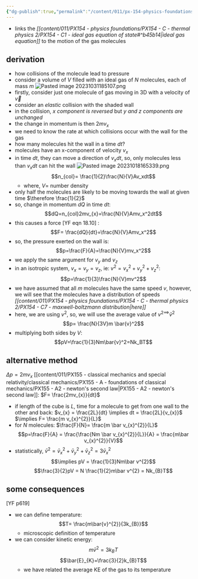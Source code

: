 ```yaml
---
{"dg-publish":true,"permalink":"/content/011/px-154-physics-foundations/px-154-c-thermal-physics-2/px-154-c6-kinetic-molecular-model-of-the-ideal-gas/","created":"2024-11-25T10:50:32.000+00:00","updated":"2024-11-26T23:14:08.277+00:00"}
---
```


- links the *[[content/011/PX154 - physics foundations/PX154 - C - thermal physics 2/PX154 - C1 - ideal gas equation of state#^b45b14\|ideal gas equation]]* to the motion of the gas molecules
## derivation
- how collisions of the molecule lead to pressure
- consider a volume of $V$ filled with an ideal gas of $N$ molecules, each of mass $m$ 
 ![Pasted image 20231031185107.png](/img/user/pics/Pasted%20image%2020231031185107.png)
- firstly, consider just one molecule of gas moving in 3D with a velocity of $\vec v$ 
- consider an *elastic* collision with the shaded wall
- in the collision,  *$x$ component is reversed* but *$y$ and  $z$ components are unchanged*
- the change in momentum is then $2mv_x$
- we need to know the rate at which collisions occur with the wall for the gas 
- how many molecules hit the wall in a time $dt$?
- molecules have an x-component of velocity  $v_x$
- in time $dt$, they can move a direction of $v_xdt$, so, only molecules less than $v_xdt$ can hit the wall
![Pasted image 20231018165339.png](/img/user/pics/Pasted%20image%2020231018165339.png)
$$n_{col}= \frac{1}{2}\frac{N}{V}Av_xdt$$
	- where, $V=$ number density
- only half the molecules are likely to be moving towards the wall at given time $\therefore \frac{1}{2}$
- so, change in momentum $dQ$ in time $dt$:
$$dQ=n_{col}2mv_{x}=\frac{N}{V}Amv_x^2dt$$
- this causes a force [YF eqn 18.10] : 
$$F= \frac{dQ}{dt}=\frac{N}{V}Amv_x^2$$
- so, the pressure exerted on the wall is: 
$$p=\frac{F}{A}=\frac{N}{V}mv_x^2$$
- we apply the same argument for $v_{y}$ and $v_z$
- in an isotropic system, $v_x=v_y=v_z$, ie: $v^2=v_x^2+v_y^2+v_z^2$: 
$$p=\frac{1}{3}\frac{N}{V}mv^2$$
- we have assumed that all $m$ molecules have the same speed $v$, however, we will see that the molecules have a distribution of speeds *[[content/011/PX154 - physics foundations/PX154 - C - thermal physics 2/PX154 - C7 - maxwell-boltzmann distribution\|here]]*
- here, we are using $v^2$, so, we will use the average value of $v^{2\implies}\bar{v}^2$ 
$$p= \frac{N}{3V}m \bar{v}^2$$
- multiplying both sides by $V$: 
$$pV=\frac{1}{3}Nm\bar{v}^2=Nk_BT$$
## alternative method
$\Delta p = 2mv_x$
[[content/011/PX155 - classical mechanics and special relativity/classical mechanics/PX155 - A - foundations of classical mechanics/PX155 - A2 - newton's second law\|PX155 - A2 - newton's second law]]: $F= \frac{2mv_{x}}{dt}$
- if length of the cube is $L$, time for a molecule to get from one wall to the other and back:
	$v_{x} = \frac{2L}{dt} \implies dt = \frac{2L}{v_{x}}$
	$\implies F= \frac{m v_{x}^{2}}{L}$
- for $N$ molecules: $\frac{F}{N}= \frac{m \bar v_{x}^{2}}{L}$
$$p=\frac{F}{A} = \frac{\frac{Nm \bar v_{x}^{2}}{L}}{A} = \frac{m\bar v_{x}^{2}}{V}$$
- statistically, $\bar v^{2} = \bar v_{x}^{2} + \bar v_{y}^{2} + \bar v_{z}^{2} = 3 \bar v_{x}^{2}$
$$\implies pV = \frac{1}{3}Nm\bar v^{2}$$
$$\frac{3}{2}pV = N \frac{1}{2}m\bar v^{2} = Nk_{B}T$$
## some consequences
[YF p619]
- we can define temperature:
$$T= \frac{m\bar{v}^{2}}{3k_{B}}$$
	- microscopic definition of temperature
- we can consider kinetic energy:
$$m\bar{v}^{2}=3k_{B}T$$
$$\bar{E}_{K}=\frac{3}{2}k_{B}T$$
	- we have related the average KE of the gas to its temperature